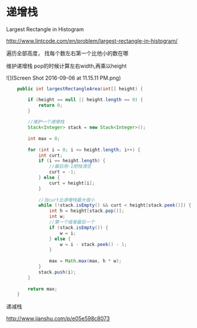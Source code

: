 # 递增栈


Largest Rectangle in Histogram

http://www.lintcode.com/en/problem/largest-rectangle-in-histogram/

遍历全部高度， 找每个数左右第一个比他小的数在哪 

维护递增栈 pop的时候计算左右width,再乘以height

![](Screen Shot 2016-09-06 at 11.15.11 PM.png)
```java
    public int largestRectangleArea(int[] height) {

        if (height == null || height.length == 0) {
            return 0;
        }
        
        //维护一个递增栈
        Stack<Integer> stack = new Stack<Integer>();
        
        int max = 0;
        
        for (int i = 0; i <= height.length; i++) {
            int curt;
            if (i == height.length) {
                //最后用-1把栈清空
                curt = -1;
            } else {
                curt = height[i];
            }
            
            //当curt比递增栈最大值小
            while (!stack.isEmpty() && curt < height[stack.peek()]) {
                int h = height[stack.pop()];
                int w;
                //第一个或者最后一个
                if (stack.isEmpty()) {
                    w = i;
                } else {
                    w = i - stack.peek() - 1;
                }
                
                max = Math.max(max, h * w);
            }
            stack.push(i);
        }
        
        return max;
    }
```

递减栈

http://www.jianshu.com/p/e05e598c8073